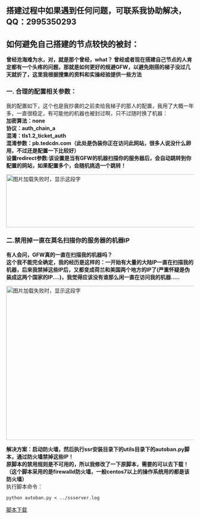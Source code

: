 ## **搭建过程中如果遇到任何问题，可联系我协助解决，QQ：2995350293**

## 如何避免自己搭建的节点较快的被封：
**曾经沧海难为水，对，就是那个曾经，what？ 曾经或者现在搭建自己节点的人肯定都有一个头疼的问题，那就是如何更好的规避GFW，以避免刚搭的梯子没过几天就折了，这里我根据搜集的资料和实操经验提供一些方法**

### 一. 合理的配置相关参数：
我的配置如下，这个也是我抄袭的之前卖给我梯子的那人的配置，我用了大概一年多，一直很稳定，有可能他的机器也被封过啊，只不过随时换了机器：  
**加密算法：none  
协议：auth_chain_a  
混淆：tls1.2_ticket_auth  
混淆参数：pb.tedcdn.com（此处是伪装你正在访问此网站，很多人说没什么卵用，不过还是配置一下比较好）  
设置redirect参数:该设置是当有GFW的机器扫描你的服务器后，会自动跳转到你配置的网站，如果配置多个，会随机挑选一个跳转！**  

<img src="https://github.com/smallqiangno/use-guide/blob/master/server/serverResistance1.png" width="937" height="142" alt="图片加载失败时，显示这段字"/>  

### 二.禁用掉一直在莫名扫描你的服务器的机器IP  
**有人会问，GFW真的一直在扫描我的机器吗？  
这个我不能完全确定，我的经历是这样的：一开始有大量的大陆IP一直在扫描我的机器，后来我禁掉这些IP后，又都变成荷兰和美国两个地方的IP了(严重怀疑是伪装成这两个国家的IP....)，我觉得应该没有谁那么闲一直在访问我的机器.....**

<img src="https://github.com/smallqiangno/use-guide/blob/master/server/serverResistance2.png" width="1141" height="413" alt="图片加载失败时，显示这段字"/>   

**解决方案：启动防火墙，然后执行ssr安装目录下的utils目录下的autoban.py脚本，通过防火墙禁掉这些IP！  
 原脚本的禁用规则是不可用的，所以我修改了一下原脚本，需要的可以去下载！（这个脚本采用的是firewalld防火墙，一般centos7以上的操作系统用的都是该防火墙）**  
 执行脚本命令：
 ```
 python autoban.py < ../ssserver.log
 ```
[脚本下载](https://github.com/smallqiangno/use-guide/blob/master/server/autoban.py)











